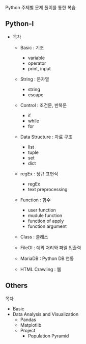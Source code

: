 Python 주제별 문제 풀이를 통한 복습
 
## Python-I 

* 목차  
  * Basic : 기초
    * variable
    * operator
    * print, input
    
  * String : 문자열
    * string
    * escape
    
  * Control : 조건문, 반복문
    * if
    * while
    * for
    
  * Data Structure : 자료 구조
    * list
    * tuple
    * set
    * dict
    
  * regEx : 정규 표현식
    * regEx
    * text preprocessing
  
  * Function : 함수
    * user function
    * mudule function
    * function of apply
    * function argument
    
  * Class : 클래스
  * FileOI : 예외 처리와 파일 입출력
  * MariaDB : Python DB 연동
  * HTML Crawling : 웹

## Others

목차 
* Basic
* Data Analysis and Visualization
  * Pandas
  * Matplotlib 
  * Project 
    * Population Pyramid
